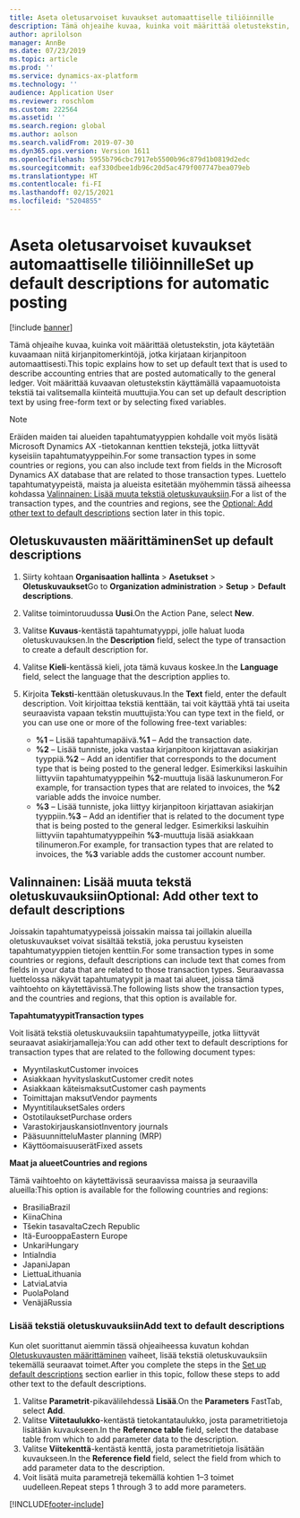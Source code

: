 ```yaml
---
title: Aseta oletusarvoiset kuvaukset automaattiselle tiliöinnille
description: Tämä ohjeaihe kuvaa, kuinka voit määrittää oletustekstin, jota käytetään kuvaamaan niitä kirjanpitomerkintöjä, jotka kirjataan kirjanpitoon automaattisesti. Voit määrittää kuvaavan oletustekstin käyttämällä vapaamuotoista tekstiä tai valitsemalla kiinteitä muuttujia.
author: aprilolson
manager: AnnBe
ms.date: 07/23/2019
ms.topic: article
ms.prod: ''
ms.service: dynamics-ax-platform
ms.technology: ''
audience: Application User
ms.reviewer: roschlom
ms.custom: 222564
ms.assetid: ''
ms.search.region: global
ms.author: aolson
ms.search.validFrom: 2019-07-30
ms.dyn365.ops.version: Version 1611
ms.openlocfilehash: 5955b796cbc7917eb5500b96c879d1b0819d2edc
ms.sourcegitcommit: eaf330dbee1db96c20d5ac479f007747bea079eb
ms.translationtype: HT
ms.contentlocale: fi-FI
ms.lasthandoff: 02/15/2021
ms.locfileid: "5204855"
---
```

# <a name="set-up-default-descriptions-for-automatic-posting"></a><span data-ttu-id="5e6fe-104">Aseta oletusarvoiset kuvaukset automaattiselle tiliöinnille</span><span class="sxs-lookup"><span data-stu-id="5e6fe-104">Set up default descriptions for automatic posting</span></span>

[!include [banner](../includes/banner.md)]

<span data-ttu-id="5e6fe-105">Tämä ohjeaihe kuvaa, kuinka voit määrittää oletustekstin, jota käytetään kuvaamaan niitä kirjanpitomerkintöjä, jotka kirjataan kirjanpitoon automaattisesti.</span><span class="sxs-lookup"><span data-stu-id="5e6fe-105">This topic explains how to set up default text that is used to describe accounting entries that are posted automatically to the general ledger.</span></span> <span data-ttu-id="5e6fe-106">Voit määrittää kuvaavan oletustekstin käyttämällä vapaamuotoista tekstiä tai valitsemalla kiinteitä muuttujia.</span><span class="sxs-lookup"><span data-stu-id="5e6fe-106">You can set up default description text by using free-form text or by selecting fixed variables.</span></span>

> [!NOTE]
> <span data-ttu-id="5e6fe-107">Eräiden maiden tai alueiden tapahtumatyyppien kohdalle voit myös lisätä Microsoft Dynamics AX -tietokannan kenttien tekstejä, jotka liittyvät kyseisiin tapahtumatyyppeihin.</span><span class="sxs-lookup"><span data-stu-id="5e6fe-107">For some transaction types in some countries or regions, you can also include text from fields in the Microsoft Dynamics AX database that are related to those transaction types.</span></span> <span data-ttu-id="5e6fe-108">Luettelo tapahtumatyypeistä, maista ja alueista esitetään myöhemmin tässä aiheessa kohdassa [Valinnainen: Lisää muuta tekstiä oletuskuvauksiin](#optional-add-other-text-to-default-descriptions).</span><span class="sxs-lookup"><span data-stu-id="5e6fe-108">For a list of the transaction types, and the countries and regions, see the [Optional: Add other text to default descriptions](#optional-add-other-text-to-default-descriptions) section later in this topic.</span></span>

## <a name="set-up-default-descriptions"></a><span data-ttu-id="5e6fe-109">Oletuskuvausten määrittäminen</span><span class="sxs-lookup"><span data-stu-id="5e6fe-109">Set up default descriptions</span></span>

1. <span data-ttu-id="5e6fe-110">Siirty kohtaan **Organisaation hallinta** \> **Asetukset** \> **Oletuskuvaukset**</span><span class="sxs-lookup"><span data-stu-id="5e6fe-110">Go to **Organization administration** \> **Setup** \> **Default descriptions**.</span></span>
2. <span data-ttu-id="5e6fe-111">Valitse toimintoruudussa **Uusi**.</span><span class="sxs-lookup"><span data-stu-id="5e6fe-111">On the Action Pane, select **New**.</span></span>
3. <span data-ttu-id="5e6fe-112">Valitse **Kuvaus**-kentästä tapahtumatyyppi, jolle haluat luoda oletuskuvauksen.</span><span class="sxs-lookup"><span data-stu-id="5e6fe-112">In the **Description** field, select the type of transaction to create a default description for.</span></span>
4. <span data-ttu-id="5e6fe-113">Valitse **Kieli**-kentässä kieli, jota tämä kuvaus koskee.</span><span class="sxs-lookup"><span data-stu-id="5e6fe-113">In the **Language** field, select the language that the description applies to.</span></span>
5. <span data-ttu-id="5e6fe-114">Kirjoita **Teksti**-kenttään oletuskuvaus.</span><span class="sxs-lookup"><span data-stu-id="5e6fe-114">In the **Text** field, enter the default description.</span></span> <span data-ttu-id="5e6fe-115">Voit kirjoittaa tekstiä kenttään, tai voit käyttää yhtä tai useita seuraavista vapaan tekstin muuttujista:</span><span class="sxs-lookup"><span data-stu-id="5e6fe-115">You can type text in the field, or you can use one or more of the following free-text variables:</span></span>

    - <span data-ttu-id="5e6fe-116">**%1** – Lisää tapahtumapäivä.</span><span class="sxs-lookup"><span data-stu-id="5e6fe-116">**%1** – Add the transaction date.</span></span>
    - <span data-ttu-id="5e6fe-117">**%2** – Lisää tunniste, joka vastaa kirjanpitoon kirjattavan asiakirjan tyyppiä.</span><span class="sxs-lookup"><span data-stu-id="5e6fe-117">**%2** – Add an identifier that corresponds to the document type that is being posted to the general ledger.</span></span> <span data-ttu-id="5e6fe-118">Esimerkiksi laskuihin liittyviin tapahtumatyyppeihin **%2**-muuttuja lisää laskunumeron.</span><span class="sxs-lookup"><span data-stu-id="5e6fe-118">For example, for transaction types that are related to invoices, the **%2** variable adds the invoice number.</span></span>
    - <span data-ttu-id="5e6fe-119">**%3** – Lisää tunniste, joka liittyy kirjanpitoon kirjattavan asiakirjan tyyppiin.</span><span class="sxs-lookup"><span data-stu-id="5e6fe-119">**%3** – Add an identifier that is related to the document type that is being posted to the general ledger.</span></span> <span data-ttu-id="5e6fe-120">Esimerkiksi laskuihin liittyviin tapahtumatyyppeihin **%3**-muuttuja lisää asiakkaan tilinumeron.</span><span class="sxs-lookup"><span data-stu-id="5e6fe-120">For example, for transaction types that are related to invoices, the **%3** variable adds the customer account number.</span></span>

## <a name="optional-add-other-text-to-default-descriptions"></a><span data-ttu-id="5e6fe-121">Valinnainen: Lisää muuta tekstä oletuskuvauksiin</span><span class="sxs-lookup"><span data-stu-id="5e6fe-121">Optional: Add other text to default descriptions</span></span>

<span data-ttu-id="5e6fe-122">Joissakin tapahtumatyypeissä joissakin maissa tai joillakin alueilla oletuskuvaukset voivat sisältää tekstiä, joka perustuu kyseisten tapahtumatyyppien tietojen kenttiin.</span><span class="sxs-lookup"><span data-stu-id="5e6fe-122">For some transaction types in some countries or regions, default descriptions can include text that comes from fields in your data that are related to those transaction types.</span></span> <span data-ttu-id="5e6fe-123">Seuraavassa luettelossa näkyvät tapahtumatyypit ja maat tai alueet, joissa tämä vaihtoehto on käytettävissä.</span><span class="sxs-lookup"><span data-stu-id="5e6fe-123">The following lists show the transaction types, and the countries and regions, that this option is available for.</span></span>

<span data-ttu-id="5e6fe-124">**Tapahtumatyypit**</span><span class="sxs-lookup"><span data-stu-id="5e6fe-124">**Transaction types**</span></span>

<span data-ttu-id="5e6fe-125">Voit lisätä tekstiä oletuskuvauksiin tapahtumatyypeille, jotka liittyvät seuraavat asiakirjamalleja:</span><span class="sxs-lookup"><span data-stu-id="5e6fe-125">You can add other text to default descriptions for transaction types that are related to the following document types:</span></span>

- <span data-ttu-id="5e6fe-126">Myyntilaskut</span><span class="sxs-lookup"><span data-stu-id="5e6fe-126">Customer invoices</span></span>
- <span data-ttu-id="5e6fe-127">Asiakkaan hyvityslaskut</span><span class="sxs-lookup"><span data-stu-id="5e6fe-127">Customer credit notes</span></span>
- <span data-ttu-id="5e6fe-128">Asiakkaan käteismaksut</span><span class="sxs-lookup"><span data-stu-id="5e6fe-128">Customer cash payments</span></span>
- <span data-ttu-id="5e6fe-129">Toimittajan maksut</span><span class="sxs-lookup"><span data-stu-id="5e6fe-129">Vendor payments</span></span>
- <span data-ttu-id="5e6fe-130">Myyntitilaukset</span><span class="sxs-lookup"><span data-stu-id="5e6fe-130">Sales orders</span></span>
- <span data-ttu-id="5e6fe-131">Ostotilaukset</span><span class="sxs-lookup"><span data-stu-id="5e6fe-131">Purchase orders</span></span>
- <span data-ttu-id="5e6fe-132">Varastokirjauskansiot</span><span class="sxs-lookup"><span data-stu-id="5e6fe-132">Inventory journals</span></span>
- <span data-ttu-id="5e6fe-133">Pääsuunnittelu</span><span class="sxs-lookup"><span data-stu-id="5e6fe-133">Master planning (MRP)</span></span>
- <span data-ttu-id="5e6fe-134">Käyttöomaisuuserät</span><span class="sxs-lookup"><span data-stu-id="5e6fe-134">Fixed assets</span></span>

<span data-ttu-id="5e6fe-135">**Maat ja alueet**</span><span class="sxs-lookup"><span data-stu-id="5e6fe-135">**Countries and regions**</span></span>

<span data-ttu-id="5e6fe-136">Tämä vaihtoehto on käytettävissä seuraavissa maissa ja seuraavilla alueilla:</span><span class="sxs-lookup"><span data-stu-id="5e6fe-136">This option is available for the following countries and regions:</span></span>

- <span data-ttu-id="5e6fe-137">Brasilia</span><span class="sxs-lookup"><span data-stu-id="5e6fe-137">Brazil</span></span>
- <span data-ttu-id="5e6fe-138">Kiina</span><span class="sxs-lookup"><span data-stu-id="5e6fe-138">China</span></span>
- <span data-ttu-id="5e6fe-139">Tšekin tasavalta</span><span class="sxs-lookup"><span data-stu-id="5e6fe-139">Czech Republic</span></span>
- <span data-ttu-id="5e6fe-140">Itä-Eurooppa</span><span class="sxs-lookup"><span data-stu-id="5e6fe-140">Eastern Europe</span></span>
- <span data-ttu-id="5e6fe-141">Unkari</span><span class="sxs-lookup"><span data-stu-id="5e6fe-141">Hungary</span></span>
- <span data-ttu-id="5e6fe-142">Intia</span><span class="sxs-lookup"><span data-stu-id="5e6fe-142">India</span></span>
- <span data-ttu-id="5e6fe-143">Japani</span><span class="sxs-lookup"><span data-stu-id="5e6fe-143">Japan</span></span>
- <span data-ttu-id="5e6fe-144">Liettua</span><span class="sxs-lookup"><span data-stu-id="5e6fe-144">Lithuania</span></span>
- <span data-ttu-id="5e6fe-145">Latvia</span><span class="sxs-lookup"><span data-stu-id="5e6fe-145">Latvia</span></span>
- <span data-ttu-id="5e6fe-146">Puola</span><span class="sxs-lookup"><span data-stu-id="5e6fe-146">Poland</span></span>
- <span data-ttu-id="5e6fe-147">Venäjä</span><span class="sxs-lookup"><span data-stu-id="5e6fe-147">Russia</span></span>

### <a name="add-text-to-default-descriptions"></a><span data-ttu-id="5e6fe-148">Lisää tekstiä oletuskuvauksiin</span><span class="sxs-lookup"><span data-stu-id="5e6fe-148">Add text to default descriptions</span></span>

<span data-ttu-id="5e6fe-149">Kun olet suorittanut aiemmin tässä ohjeaiheessa kuvatun kohdan [Oletuskuvausten määrittäminen](#set-up-default-descriptions) vaiheet, lisää tekstiä oletuskuvauksiin tekemällä seuraavat toimet.</span><span class="sxs-lookup"><span data-stu-id="5e6fe-149">After you complete the steps in the [Set up default descriptions](#set-up-default-descriptions) section earlier in this topic, follow these steps to add other text to the default descriptions.</span></span>

1. <span data-ttu-id="5e6fe-150">Valitse **Parametrit**-pikavälilehdessä **Lisää**.</span><span class="sxs-lookup"><span data-stu-id="5e6fe-150">On the **Parameters** FastTab, select **Add**.</span></span>
2. <span data-ttu-id="5e6fe-151">Valitse **Viitetaulukko**-kentästä tietokantataulukko, josta parametritietoja lisätään kuvaukseen.</span><span class="sxs-lookup"><span data-stu-id="5e6fe-151">In the **Reference table** field, select the database table from which to add parameter data to the description.</span></span>
3. <span data-ttu-id="5e6fe-152">Valitse **Viitekenttä**-kentästä kenttä, josta parametritietoja lisätään kuvaukseen.</span><span class="sxs-lookup"><span data-stu-id="5e6fe-152">In the **Reference field** field, select the field from which to add parameter data to the description.</span></span>
4. <span data-ttu-id="5e6fe-153">Voit lisätä muita parametrejä tekemällä kohtien 1–3 toimet uudelleen.</span><span class="sxs-lookup"><span data-stu-id="5e6fe-153">Repeat steps 1 through 3 to add more parameters.</span></span>


[!INCLUDE[footer-include](../../includes/footer-banner.md)]